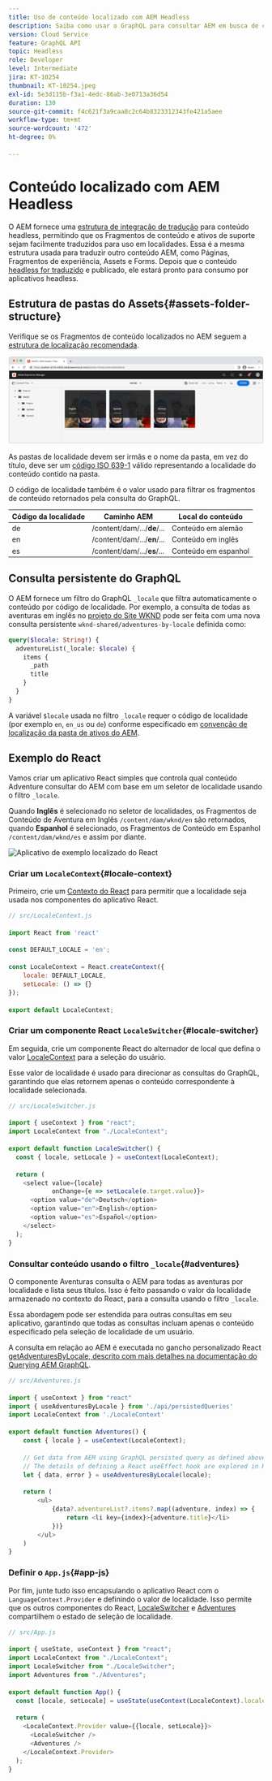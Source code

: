 ```yaml
---
title: Uso de conteúdo localizado com AEM Headless
description: Saiba como usar o GraphQL para consultar AEM em busca de conteúdo localizado.
version: Cloud Service
feature: GraphQL API
topic: Headless
role: Developer
level: Intermediate
jira: KT-10254
thumbnail: KT-10254.jpeg
exl-id: 5e3d115b-f3a1-4edc-86ab-3e0713a36d54
duration: 130
source-git-commit: f4c621f3a9caa8c2c64b8323312343fe421a5aee
workflow-type: tm+mt
source-wordcount: '472'
ht-degree: 0%

---
```


# Conteúdo localizado com AEM Headless

O AEM fornece uma [estrutura de integração de tradução](https://experienceleague.adobe.com/docs/experience-manager-cloud-service/content/sites/administering/reusing-content/translation/integration-framework.html) para conteúdo headless, permitindo que os Fragmentos de conteúdo e ativos de suporte sejam facilmente traduzidos para uso em localidades. Essa é a mesma estrutura usada para traduzir outro conteúdo AEM, como Páginas, Fragmentos de experiência, Assets e Forms. Depois que o conteúdo [headless for traduzido](https://experienceleague.adobe.com/docs/experience-manager-cloud-service/content/headless/journeys/translation/overview.html?lang=pt-BR) e publicado, ele estará pronto para consumo por aplicativos headless.

## Estrutura de pastas do Assets{#assets-folder-structure}

Verifique se os Fragmentos de conteúdo localizados no AEM seguem a [estrutura de localização recomendada](https://experienceleague.adobe.com/docs/experience-manager-cloud-service/content/headless/journeys/translation/getting-started.html#recommended-structure).

![Pastas de ativos AEM localizadas](./assets/localized-content/asset-folders.jpg)

As pastas de localidade devem ser irmãs e o nome da pasta, em vez do título, deve ser um [código ISO 639-1](https://en.wikipedia.org/wiki/List_of_ISO_639-1_codes) válido representando a localidade do conteúdo contido na pasta.

O código de localidade também é o valor usado para filtrar os fragmentos de conteúdo retornados pela consulta do GraphQL.

| Código da localidade | Caminho AEM | Local do conteúdo |
|--------------------------------|----------|----------|
| de | /content/dam/.../**de**/... | Conteúdo em alemão |
| en | /content/dam/.../**en**/... | Conteúdo em inglês |
| es | /content/dam/.../**es**/... | Conteúdo em espanhol |

## Consulta persistente do GraphQL

O AEM fornece um filtro do GraphQL `_locale` que filtra automaticamente o conteúdo por código de localidade. Por exemplo, a consulta de todas as aventuras em inglês no [projeto do Site WKND](https://github.com/adobe/aem-guides-wknd) pode ser feita com uma nova consulta persistente `wknd-shared/adventures-by-locale` definida como:

```graphql
query($locale: String!) {
  adventureList(_locale: $locale) {
    items {      
      _path
      title
    }
  }
}
```

A variável `$locale` usada no filtro `_locale` requer o código de localidade (por exemplo `en`, `en_us` ou `de`) conforme especificado em [convenção de localização da pasta de ativos do AEM](#assets-folder-structure).

## Exemplo do React

Vamos criar um aplicativo React simples que controla qual conteúdo Adventure consultar do AEM com base em um seletor de localidade usando o filtro `_locale`.

Quando __Inglês__ é selecionado no seletor de localidades, os Fragmentos de Conteúdo de Aventura em Inglês `/content/dam/wknd/en` são retornados, quando __Espanhol__ é selecionado, os Fragmentos de Conteúdo em Espanhol `/content/dam/wknd/es` e assim por diante.

![Aplicativo de exemplo localizado do React](./assets/localized-content/react-example.png)

### Criar um `LocaleContext`{#locale-context}

Primeiro, crie um [Contexto do React](https://reactjs.org/docs/context.html) para permitir que a localidade seja usada nos componentes do aplicativo React.

```javascript
// src/LocaleContext.js

import React from 'react'

const DEFAULT_LOCALE = 'en';

const LocaleContext = React.createContext({
    locale: DEFAULT_LOCALE, 
    setLocale: () => {}
});

export default LocaleContext;
```

### Criar um componente React `LocaleSwitcher`{#locale-switcher}

Em seguida, crie um componente React do alternador de local que defina o valor [LocaleContext](#locale-context) para a seleção do usuário.

Esse valor de localidade é usado para direcionar as consultas do GraphQL, garantindo que elas retornem apenas o conteúdo correspondente à localidade selecionada.

```javascript
// src/LocaleSwitcher.js

import { useContext } from "react";
import LocaleContext from "./LocaleContext";

export default function LocaleSwitcher() {
  const { locale, setLocale } = useContext(LocaleContext);

  return (
    <select value={locale}
            onChange={e => setLocale(e.target.value)}>
      <option value="de">Deutsch</option>
      <option value="en">English</option>
      <option value="es">Español</option>
    </select>
  );
}
```

### Consultar conteúdo usando o filtro `_locale`{#adventures}

O componente Aventuras consulta o AEM para todas as aventuras por localidade e lista seus títulos. Isso é feito passando o valor da localidade armazenado no contexto do React, para a consulta usando o filtro `_locale`.

Essa abordagem pode ser estendida para outras consultas em seu aplicativo, garantindo que todas as consultas incluam apenas o conteúdo especificado pela seleção de localidade de um usuário.

A consulta em relação ao AEM é executada no gancho personalizado React [getAdventuresByLocale, descrito com mais detalhes na documentação do Querying AEM GraphQL](./aem-headless-sdk.md).

```javascript
// src/Adventures.js

import { useContext } from "react"
import { useAdventuresByLocale } from './api/persistedQueries'
import LocaleContext from './LocaleContext'

export default function Adventures() {
    const { locale } = useContext(LocaleContext);

    // Get data from AEM using GraphQL persisted query as defined above 
    // The details of defining a React useEffect hook are explored in How to > AEM Headless SDK
    let { data, error } = useAdventuresByLocale(locale);

    return (
        <ul>
            {data?.adventureList?.items?.map((adventure, index) => { 
                return <li key={index}>{adventure.title}</li>
            })}
        </ul>
    )
}
```

### Definir o `App.js`{#app-js}

Por fim, junte tudo isso encapsulando o aplicativo React com o `LanguageContext.Provider` e definindo o valor de localidade. Isso permite que os outros componentes do React, [LocaleSwitcher](#locale-switcher) e [Adventures](#adventures) compartilhem o estado de seleção de localidade.

```javascript
// src/App.js

import { useState, useContext } from "react";
import LocaleContext from "./LocaleContext";
import LocaleSwitcher from "./LocaleSwitcher";
import Adventures from "./Adventures";

export default function App() {
  const [locale, setLocale] = useState(useContext(LocaleContext).locale);

  return (
    <LocaleContext.Provider value={{locale, setLocale}}>
      <LocaleSwitcher />
      <Adventures />
    </LocaleContext.Provider>
  );
}
```
